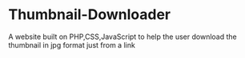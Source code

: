 # Thumbnail-Downloader
A website built on PHP,CSS,JavaScript to help the user download the thumbnail in jpg format just from a link
